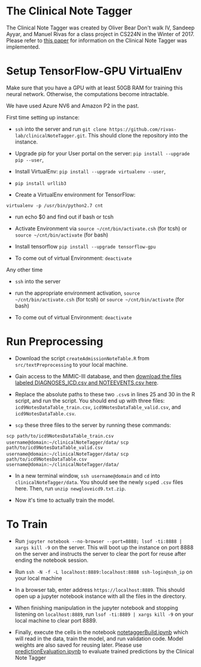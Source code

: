 # The Clinical Note Tagger
The Clinical Note Tagger was created by Oliver Bear Don't walk IV, Sandeep Ayyar, and Manuel Rivas for a class project in CS224N in the Winter of 2017. Please refer to [this paper](https://web.stanford.edu/class/cs224n/reports/2744196.pdf) for information on the Clinical Note Tagger was implemented.

# Setup TensorFlow-GPU VirtualEnv

Make sure that you have a GPU with at least 50GB RAM for training this neural network. Otherwise, the computations become intractable.

We have used Azure NV6 and Amazon P2 in the past.

First time setting up instance:

- `ssh` into the server and run `git clone https://github.com/rivas-lab/clinicalNoteTagger.git`. This should clone the repository into the instance.

- Upgrade pip for your User portal on the server: `pip install --upgrade pip --user`, 

- Install VirtualEnv: `pip install --upgrade virtualenv --user`, 

- `pip install urllib3`

- Create a VirtualEnv environment for TensorFlow: 

`virtualenv -p /usr/bin/python2.7 cnt`

- run echo $0 and find out if bash or tcsh

- Activate Environment via `source ~/cnt/bin/activate.csh` (for tcsh) or `source ~/cnt/bin/activate` (for bash)

- Install tensorflow `pip install --upgrade tensorflow-gpu`

- To come out of virtual Environment: `deactivate`

Any other time

- `ssh` into the server

- run the appropriate environment activation, `source ~/cnt/bin/activate.csh` (for tcsh) or `source ~/cnt/bin/activate` (for bash)

- To come out of virtual Environment: `deactivate`

# Run Preprocessing

- Download the script `createAdmissionNoteTable.R` from `src/textPreprocessing` to your local machine.

- Gain access to the MIMIC-III database, and then [download the files labeled DIAGNOSES_ICD.csv and NOTEEVENTS.csv here](https://physionet.org/works/MIMICIIIClinicalDatabase/files/).

- Replace the absolute paths to these two `.csv`s in lines 25 and 30 in the R script, and run the script. You should end up with three files: `icd9NotesDataTable_train.csv`, `icd9NotesDataTable_valid.csv`, and `icd9NotesDataTable.csv`.

- `scp` these three files to the server by running these commands:

`scp path/to/icd9NotesDataTable_train.csv username@domain:~/clinicalNoteTagger/data/`
`scp path/to/icd9NotesDataTable_valid.csv username@domain:~/clinicalNoteTagger/data/`
`scp path/to/icd9NotesDataTable.csv username@domain:~/clinicalNoteTagger/data/`

- In a new terminal window, `ssh username@domain` and `cd` into `clinicalNoteTagger/data`. You should see the newly `scp`ed `.csv` files here. Then, run `unzip newgloveicd9.txt.zip`.

- Now it's time to actually train the model. 

# To Train

- Run `jupyter notebook --no-browser --port=8888; lsof -ti:8888 | xargs kill -9` on the server. This will boot up the instance on port 8888 on the server and instructs the server to clear the port for reuse after ending the notebook session.

- Run `ssh -N -f -L localhost:8889:localhost:8888 ssh-login@ssh_ip` on your local machine

- In a browser tab, enter address `https://localhost:8889`. This should open up a jupyter notebook instance with all the files in the directory.

- When finishing manipulation in the jupyter notebook and stopping listening on `localhost:8889`, run `lsof -ti:8889 | xargs kill -9` on your local machine to clear port 8889.

- Finally, execute the cells in the notebook [notetaggerBuild.ipynb](https://github.com/rivas-lab/clinicalNoteTagger/blob/master/noteTaggerBuild.ipynb) which will read in the data, train the model, and run validation code. Model weights are also saved for reusing later. Please use [predictionEvaluation.ipynb](https://github.com/rivas-lab/clinicalNoteTagger/blob/master/predictionEvaluation.ipynb) to evaluate trained predictions by the Clinical Note Tagger
